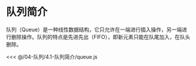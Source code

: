 # 队列简介

队列（Queue）是一种线性数据结构，它只允许在一端进行插入操作，另一端进行删除操作。队列的特点是先进先出（FIFO），即新元素只能在队尾加入，在队头删除。

<<< @/04-队列/4.1-队列简介/queue.js

